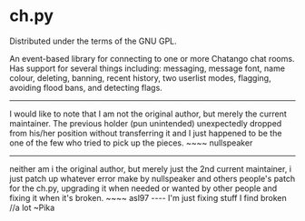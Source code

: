 ch.py
=====
Distributed under the terms of the GNU GPL. 

  An event-based library for connecting to one or more Chatango chat rooms. Has support 
for several things including: messaging, message font, name colour, deleting, banning, recent 
history, two userlist modes, flagging, avoiding flood bans, and detecting flags.

----
  I would like to note that I am not the original author, but merely the current maintainer.
The previous holder (pun unintended) unexpectedly dropped from his/her position without transferring
it and I just happened to be the one of the few who tried to pick up the pieces. ~~~~ nullspeaker

----
  neither am i the original author, but merely just the 2nd current maintainer,
i just patch up whatever error make by nullspeaker and others people's patch for the ch.py,
upgrading it when needed or wanted by other people and fixing it when it's broken. ~~~~ asl97
---- I'm just fixing stuff I find broken //a lot ~Pika
